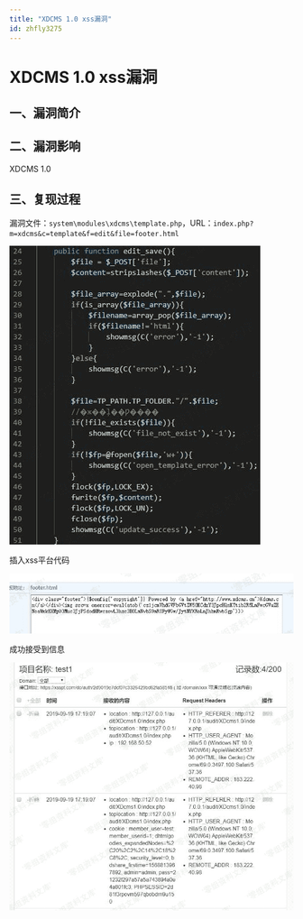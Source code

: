 ```yaml
---
title: "XDCMS 1.0 xss漏洞"
id: zhfly3275
---
```


# XDCMS 1.0 xss漏洞

## 一、漏洞简介

## 二、漏洞影响

XDCMS 1.0

## 三、复现过程

漏洞文件：`system\modules\xdcms\template.php`，URL：`index.php?m=xdcms&c=template&f=edit&file=footer.html`

![image](../img/ced7418c2d9685d6d7b5d4c0e809a470.png)

插入xss平台代码

![image](../img/9cc75b77484feaf4fec594ecf1165c3b.png)

成功接受到信息

![image](../img/246550c7b06c3e66faa9940aaf4445b2.png)